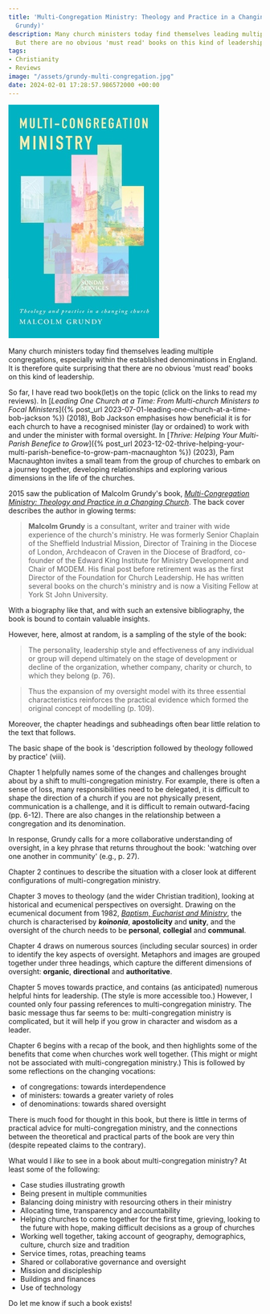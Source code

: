 ```yaml
---
title: 'Multi-Congregation Ministry: Theology and Practice in a Changing Church (Malcolm
  Grundy)'
description: Many church ministers today find themselves leading multiple congregations.
  But there are no obvious 'must read' books on this kind of leadership.
tags:
- Christianity
- Reviews
image: "/assets/grundy-multi-congregation.jpg"
date: 2024-02-01 17:28:57.986572000 +00:00
---
```

[<img alt="Multi-Congregation Ministry: Theology and Practice in a Changing Church, by Malcolm Grundy" src="/assets/grundy-multi-congregation.jpg" class="alignright" />](https://canterburypress.hymnsam.co.uk/books/9781848257917/multi-congregation-ministry "Multi-Congregation Ministry: Theology and Practice in a Changing Church, by Malcolm Grundy")

Many church ministers today find themselves leading multiple congregations, especially within the established denominations in England. It is therefore quite surprising that there are no obvious 'must read' books on this kind of leadership.

So far, I have read two book(let)s on the topic (click on the links to read my reviews). In [_Leading One Church at a Time: From Multi-church Ministers to Focal Ministers_]({% post_url 2023-07-01-leading-one-church-at-a-time-bob-jackson %}) (2018), Bob Jackson emphasises how beneficial it is for each church to have a recognised minister (lay or ordained) to work with and under the minister with formal oversight. In [_Thrive: Helping Your Multi-Parish Benefice to Grow_]({% post_url 2023-12-02-thrive-helping-your-multi-parish-benefice-to-grow-pam-macnaughton %}) (2023), Pam Macnaughton invites a small team from the group of churches to embark on a journey together, developing relationships and exploring various dimensions in the life of the churches.

2015 saw the publication of Malcolm Grundy's book, [_Multi-Congregation Ministry: Theology and Practice in a Changing Church_](https://canterburypress.hymnsam.co.uk/books/9781848257917/multi-congregation-ministry). The back cover describes the author in glowing terms:

> **Malcolm Grundy** is a consultant, writer and trainer with wide experience of the church's ministry. He was formerly Senior Chaplain of the Sheffield Industrial Mission, Director of Training in the Diocese of London, Archdeacon of Craven in the Diocese of Bradford, co-founder of the Edward King Institute for Ministry Development and Chair of MODEM. His final post before retirement was as the first Director of the Foundation for Church Leadership. He has written several books on the church's ministry and is now a Visiting Fellow at York St John University.

With a biography like that, and with such an extensive bibliography, the book is bound to contain valuable insights.

However, here, almost at random, is a sampling of the style of the book:

> The personality, leadership style and effectiveness of any individual or group will depend ultimately on the stage of development or decline of the organization, whether company, charity or church, to which they belong (p. 76).

> Thus the expansion of my oversight model with its three essential characteristics reinforces the practical evidence which formed the original concept of modelling (p. 109).

Moreover, the chapter headings and subheadings often bear little relation to the text that follows.

The basic shape of the book is 'description followed by theology followed by practice' (viii).

Chapter 1 helpfully names some of the changes and challenges brought about by a shift to multi-congregation ministry. For example, there is often a sense of loss, many responsibilities need to be delegated, it is difficult to shape the direction of a church if you are not physically present, communication is a challenge, and it is difficult to remain outward-facing (pp. 6-12). There are also changes in the relationship between a congregation and its denomination.

In response, Grundy calls for a more collaborative understanding of oversight, in a key phrase that returns throughout the book: 'watching over one another in community' (e.g., p. 27).

Chapter 2 continues to describe the situation with a closer look at different configurations of multi-congregation ministry.

Chapter 3 moves to theology (and the wider Christian tradition), looking at historical and ecumenical perspectives on oversight. Drawing on the ecumenical document from 1982, [_Baptism, Eucharist and Ministry_](https://www.oikoumene.org/resources/documents/baptism-eucharist-and-ministry-faith-and-order-paper-no-111-the-lima-text), the church is characterised by **_koinonia_**, **apostolicity** and **unity**, and the oversight of the church needs to be **personal**, **collegial** and **communal**.

Chapter 4 draws on numerous sources (including secular sources) in order to identify the key aspects of oversight. Metaphors and images are grouped together under three headings, which capture the different dimensions of oversight: **organic**, **directional** and **authoritative**.

Chapter 5 moves towards practice, and contains (as anticipated) numerous helpful hints for leadership. (The style is more accessible too.) However, I counted only four passing references to multi-congregation ministry. The basic message thus far seems to be: multi-congregation ministry is complicated, but it will help if you grow in character and wisdom as a leader.

Chapter 6 begins with a recap of the book, and then highlights some of the benefits that come when churches work well together. (This might or might not be associated with multi-congregation ministry.) This is followed by some reflections on the changing vocations:

* of congregations: towards interdependence
* of ministers: towards a greater variety of roles
* of denominations: towards shared oversight

There is much food for thought in this book, but there is little in terms of practical advice for multi-congregation ministry, and the connections between the theoretical and practical parts of the book are very thin (despite repeated claims to the contrary).

What would I _like_ to see in a book about multi-congregation ministry? At least some of the following:

* Case studies illustrating growth
* Being present in multiple communities
* Balancing doing ministry with resourcing others in their ministry
* Allocating time, transparency and accountability
* Helping churches to come together for the first time, grieving, looking to the future with hope, making difficult decisions as a group of churches
* Working well together, taking account of geography, demographics, culture, church size and tradition
* Service times, rotas, preaching teams
* Shared or collaborative governance and oversight
* Mission and discipleship
* Buildings and finances
* Use of technology

Do let me know if such a book exists!
